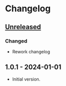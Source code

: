 # Changelog

## [Unreleased]

### Changed

- Rework changelog

## 1.0.1 - 2024-01-01

- Initial version.

[Unreleased]: https://github.com/inlavigo/gg_is_github/compare/1.0.1...HEAD
